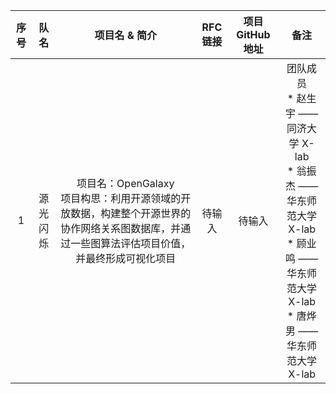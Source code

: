 |序号|队名|项目名 & 简介|RFC 链接|项目 GitHub 地址| 备注|
|:--:|:--:|:--:|:--:|:--:|:--:|
|1|源光闪烁|项目名：OpenGalaxy <br>项目构思：利用开源领域的开放数据，构建整个开源世界的协作网络关系图数据库，并通过一些图算法评估项目价值，并最终形成可视化项目 |待输入|待输入|团队成员 <br>* 赵生宇 —— 同济大学 X-lab <br>* 翁振杰 —— 华东师范大学 X-lab <br>* 顾业鸣 —— 华东师范大学 X-lab <br>* 唐烨男 —— 华东师范大学 X-lab|
